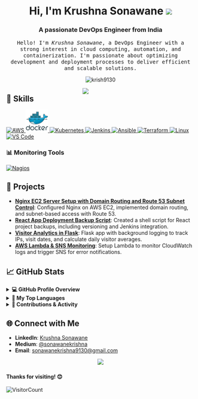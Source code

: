 <h1 align="center">Hi, I'm Krushna Sonawane <img src="https://media.giphy.com/media/hvRJCLFzcasrR4ia7z/giphy.gif" width="35"></h1>
<h3 align="center">A passionate DevOps Engineer from India</h3>

<p align="center">
  <samp>
    Hello! I'm <em>Krushna Sonawane</em>, a DevOps Engineer with a strong interest in cloud computing, automation, and containerization. I'm passionate about optimizing development and deployment processes to deliver efficient and scalable solutions.
  </samp>
  <br/>
</p>

<p align="center"><img src="https://github-readme-streak-stats.herokuapp.com/?user=krish9130&theme=algolia" alt="krish9130" /></p>

<img align='right' src="https://media.giphy.com/media/jRf5fsn8G6YaogAWxn/giphy.gif" width="300">

## 🔧 Skills

<p align="left">
  <a href="https://aws.amazon.com/" target="_blank">
    <img src="https://www.vectorlogo.zone/logos/amazon_aws/amazon_aws-icon.svg" height="60" alt="AWS">
  </a>
  <a href="https://www.docker.com/" target="_blank">
    <img src="https://raw.githubusercontent.com/devicons/devicon/master/icons/docker/docker-original-wordmark.svg" height="60" alt="Docker">
  </a>
  <a href="https://kubernetes.io/" target="_blank">
    <img src="https://www.vectorlogo.zone/logos/kubernetes/kubernetes-icon.svg" height="60" alt="Kubernetes">
  </a>
  <a href="https://www.jenkins.io/" target="_blank">
    <img src="https://www.vectorlogo.zone/logos/jenkins/jenkins-icon.svg" height="60" alt="Jenkins">
  </a>
  <a href="https://www.ansible.com/" target="_blank">
    <img src="https://www.vectorlogo.zone/logos/ansible/ansible-icon.svg" height="60" alt="Ansible">
  </a>
  <a href="https://www.terraform.io/" target="_blank">
    <img src="https://raw.githubusercontent.com/itsksaurabh/itsksaurabh/master/assets/terraform.gif" height="60" alt="Terraform">
  </a>
  <a href="https://www.linux.org/" target="_blank">
    <img src="https://www.vectorlogo.zone/logos/linux/linux-icon.svg" height="60" alt="Linux">
  </a>
  <a href="https://code.visualstudio.com/" target="_blank">
    <img src="https://i.giphy.com/media/IdyAQJVN2kVPNUrojM/200.webp" height="60" alt="VS Code">
  </a>
</p>

### 📊 Monitoring Tools

<p align="left">
  <a href="https://www.nagios.org/" target="_blank">
    <img src="https://upload.wikimedia.org/wikipedia/commons/thumb/0/01/Nagios_logo.svg/512px-Nagios_logo.svg.png" height="50" alt="Nagios">
</a>
</p>

## 🚀 Projects

- **[Nginx EC2 Server Setup with Domain Routing and Route 53 Subnet Control](https://github.com/krish9130/nginx-ec2-setup)**: Configured Nginx on AWS EC2, implemented domain routing, and subnet-based access with Route 53.
- **[React App Deployment Backup Script](https://github.com/krish9130/react-backup)**: Created a shell script for React project backups, including versioning and Jenkins integration.
- **[Visitor Analytics in Flask](https://github.com/krish9130/visitor-tracking)**: Flask app with background logging to track IPs, visit dates, and calculate daily visitor averages.
- **[AWS Lambda & SNS Monitoring](https://github.com/krish9130/cloudwatch-lambda-sns)**: Setup Lambda to monitor CloudWatch logs and trigger SNS for error notifications.

## 📈 GitHub Stats

<details>
  <summary><b>💻 GitHub Profile Overview</b></summary>
  <p><img align="center" src="http://github-profile-summary-cards.vercel.app/api/cards/stats?username=krish9130&theme=2077" alt="krish9130" /></p>
</details>

<details>
  <summary><b>📂 My Top Languages</b></summary>
  <p><img align="left" src="http://github-profile-summary-cards.vercel.app/api/cards/repos-per-language?username=krish9130&theme=aura" alt="krish9130" /></p>
  <p><img align="center" src="http://github-profile-summary-cards.vercel.app/api/cards/most-commit-language?username=krish9130&theme=aura" alt="krish9130" /></p>
</details>

<details>
  <summary><b>📝 Contributions & Activity</b></summary>
  <p><img align="center" src="http://github-profile-summary-cards.vercel.app/api/cards/profile-details?username=krish9130&theme=great_gatsby" alt="krish9130" /></p>
</details>

## 🌐 Connect with Me

- **LinkedIn**: [Krushna Sonawane](https://www.linkedin.com/in/krushna-sonawane-9258ba21a)
- **Medium**: [@sonawanekrishna](https://medium.com/@sonawanekrishna)
- **Email**: [sonawanekrishna9130@gmail.com](mailto:sonawanekrishna9130@gmail.com)

<p align="center">
   <img src="https://media.giphy.com/media/jpVnC65DmYeyRL4LHS/giphy.gif" width="20%">
</p>

#### Thanks for visiting! 😊
![VisitorCount](https://profile-counter.glitch.me/krish9130/count.svg)
